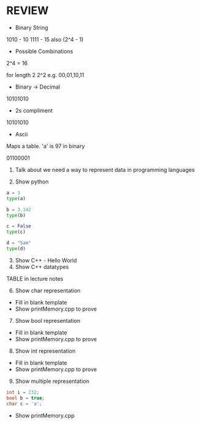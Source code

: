 # REVIEW

- Binary String

1010 - 10
1111 - 15 also (2^4 - 1)

- Possible Combinations

2^4 = 16 

for length 2 2^2 e.g. 00,01,10,11

- Binary -> Decimal


10101010

- 2s compliment

10101010

- Ascii

Maps a table. 'a' is 97 in binary

01100001

1. Talk about we need a way to represent data in programming languages

2. Show python

```python
a = 3
type(a)

b = 3.142
type(b)

c = False
type(c)

d = "Sam"
type(d)
```
3. Show C++ - Hello World
4. Show C++ datatypes

TABLE in lecture notes

6. Show char representation

- Fill in blank template
- Show printMemory.cpp to prove

7. Show bool representation

- Fill in blank template
- Show printMemory.cpp to prove

8. Show int representation

- Fill in blank template
- Show printMemory.cpp to prove

9. Show multiple representation

```cpp
int i = 232;
bool b = true;
char c = 'a';
```

- Show printMemory.cpp 